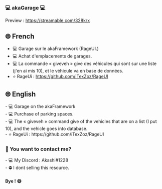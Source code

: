 ### 💻 akaGarage 💻

Preview : https://streamable.com/328krx <br>

<h2> 🌐 French </h2>

- 💻 Garage sur le akaFramework (RageUI.)
- 💻 Achat d'emplacements de garages.
- 💻 La commande « giveveh » give des véhicules qui sont sur une liste (j'en ai mis 10), et le véhicule va en base de données.
- ⭐ RageUi : https://github.com/iTexZoz/RageUI

<h2> 🌐 English </h2>
- 💻 Garage on the akaFramework <br>
- 💻 Purchase of parking spaces. <br>
- 💻 The « giveveh » command give of the vehicles that are on a list (I put 10), and the vehicle goes into database. <br>
- ⭐ RageUi : https://github.com/iTexZoz/RageUI <br>

<h3> 📱 You want to contact me? </h3>
- 💻 My Discord : Akashi#1228<br>
- ⛔ I dont selling this resource.

<h4> Bye ! 😄 </h4>
